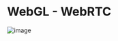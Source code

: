 # WebGL - WebRTC

![image](https://user-images.githubusercontent.com/59307414/93418977-912c7d80-f8e6-11ea-96bb-f545c1290909.png)
